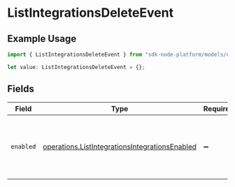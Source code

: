 # ListIntegrationsDeleteEvent

## Example Usage

```typescript
import { ListIntegrationsDeleteEvent } from "sdk-node-platform/models/operations";

let value: ListIntegrationsDeleteEvent = {};
```

## Fields

| Field                                                                                                            | Type                                                                                                             | Required                                                                                                         | Description                                                                                                      |
| ---------------------------------------------------------------------------------------------------------------- | ---------------------------------------------------------------------------------------------------------------- | ---------------------------------------------------------------------------------------------------------------- | ---------------------------------------------------------------------------------------------------------------- |
| `enabled`                                                                                                        | [operations.ListIntegrationsIntegrationsEnabled](../../models/operations/listintegrationsintegrationsenabled.md) | :heavy_minus_sign:                                                                                               | If always, the integration will subscribe to delete events.                                                      |